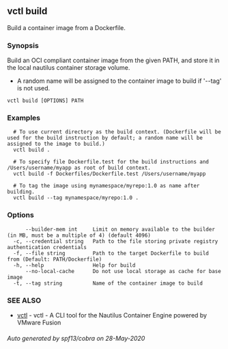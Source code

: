 ## vctl build

Build a container image from a Dockerfile.

### Synopsis

Build an OCI compliant container image from the given PATH, and store it in the local nautilus container storage volume.
* A random name will be assigned to the container image to build if '--tag' is not used.

```
vctl build [OPTIONS] PATH
```

### Examples

```
  # To use current directory as the build context. (Dockerfile will be used for the build instruction by default; a random name will be assigned to the image to build.)
  vctl build .

  # To specify file Dockerfile.test for the build instructions and /Users/username/myapp as root of build context.
  vctl build -f Dockerfiles/Dockerfile.test /Users/username/myapp 

  # To tag the image using mynamespace/myrepo:1.0 as name after building.
  vctl build --tag mynamespace/myrepo:1.0 .
```

### Options

```
      --builder-mem int     Limit on memory available to the builder (in MB, must be a multiple of 4) (default 4096)
  -c, --credential string   Path to the file storing private registry authentication credentials
  -f, --file string         Path to the target Dockerfile to build from (Default: PATH/Dockerfile)
  -h, --help                Help for build
      --no-local-cache      Do not use local storage as cache for base image
  -t, --tag string          Name of the container image to build
```

### SEE ALSO

* [vctl](vctl.md)	 - vctl - A CLI tool for the Nautilus Container Engine powered by VMware Fusion

###### Auto generated by spf13/cobra on 28-May-2020
